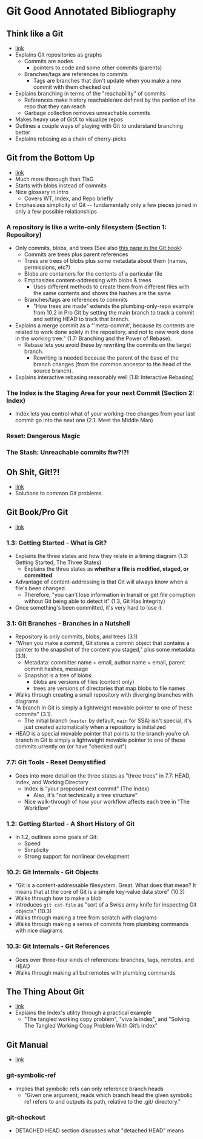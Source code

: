 # Git Good Annotated Bibliography
## Think like a Git
* [link](https://think-like-a-git.net)
* Explains Git repositories as graphs
    * Commits are nodes
        * pointers to code and some other commits (parents)
    * Branches/tags are references to commits
        * Tags are branches that don't update when you make a new commit with them checked out
* Explains branching in terms of the "reachability" of commits
    * References make history reachable/are defined by the portion of the repo that they can reach
    * Garbage collection removes unreachable commits
* Makes heavy use of GitX to visualize repos
* Outlines a couple ways of playing with Git to understand branching better
* Explains rebasing as a chain of cherry-picks


## Git from the Bottom Up 
* [link](https://jwiegley.github.io/git-from-the-bottom-up)
* Much more thorough than TlaG
* Starts with blobs instead of commits
* Nice glossary in Intro
    * Covers WT, Index, and Repo briefly
* Emphasizes simplicity of Git -- fundamentally only a few pieces joined in only a few possible relationships

### A repository is like a write-only filesystem (Section 1: Repository)
* Only commits, blobs, and trees (See also [this page in the Git book](https://git-scm.com/book/en/v2/Git-Branching-Branches-in-a-Nutshell))
    * Commits are trees plus parent references
    * Trees are trees of blobs plus some metadata about them (names, permissions, etc?)
    * Blobs are containers for the contents of a particular file
    * Emphasizes content-addressing with blobs & trees
        * Uses different methods to create them from different files with the same contents and shows the hashes are the same
    * Branches/tags are references to commits
        * "How trees are made" extends the plumbing-only-repo example from 10.2 in Pro Git by setting the main branch to track a commit and setting HEAD to track that branch.
* Explains a merge commit as a "'meta-commit', because its contents are related to work done solely in the repository, and not to new work done in the working tree." (1.7: Branching and the Power of Rebase).
    * Rebase lets you avoid these by rewriting the commits on the target branch.
        * Rewriting is needed because the parent of the base of the branch changes (from the common ancestor to the head of the source branch).
* Explains interactive rebasing reasonably well (1.8: Interactive Rebasing)

### The Index is the Staging Area for your next Commit (Section 2: Index)
* Index lets you control what of your working-tree changes from your last commit go into the next one (2.1: Meet the Middle Man)

### Reset: Dangerous Magic

### The Stash: Unreachable commits ftw?!?!


## Oh Shit, Git!?!
* [link](https://ohshitgit.com/)
* Solutions to common Git problems.


## Git Book/Pro Git
* [link](https://git-scm.com/book/en/v2/)
### 1.3: Getting Started - What is Git?
* Explains the three states and how they relate in a timing diagram (1.3: Getting Started, The Three States)
    * Explains the three states as **whether a file is modified, staged, or committed**.
* Advantage of content-addressing is that Git will always know when a file's been changed.
    * Therefore, "you can’t lose information in transit or get file corruption without Git being able to detect it" (1.3, Git Has Integrity)
* Once something's been committed, it's very hard to lose it.

### 3.1: Git Branches - Branches in a Nutshell
* Repository is only commits, blobs, and trees (3.1)
* "When you make a commit, Git stores a commit object that contains a pointer to the snapshot of the content you staged," plus some metadata (3.1).
    * Metadata: committer name + email, author name + email, parent commit hashes, message
    * Snapshot is a tree of blobs:
        * blobs are versions of files (content only)
        * trees are versions of directories that map blobs to file names
* Walks through creating a small repository with diverging branches with diagrams
* "A branch in Git is simply a lightweight movable pointer to one of these commits" (3.1).
    * The initial branch (`master` by default, `main` for SSA) isn't special, it's just created automatically when a repository is initialized
* HEAD is a special movable pointer that points to the branch you're cA branch in Git is simply a lightweight movable pointer to one of these commits.urrently on (or have "checked out")

### 7.7: Git Tools - Reset Demystified
* Goes into more detail on the three states as "three trees" in 7.7: HEAD, Index, and Working Directory
    * Index is "your proposed next commit" (The Index)
        * Also, it's "not technically a tree structure"
    * Nice walk-through of how your workflow affects each tree in "The Workflow"

### 1.2: Getting Started - A Short History of Git
* In 1.2, outlines some goals of Git:
    * Speed
    * Simplicity
    * Strong support for nonlinear development

### 10.2: Git Internals - Git Objects
* "Git is a content-addressable filesystem. Great. What does that mean? It means that at the core of Git is a simple key-value data store" (10.3)
* Walks through how to make a blob
* Introduces `git cat-file` as "sort of a Swiss army knife for inspecting Git objects" (10.3)
* Walks through making a tree from scratch with diagrams
* Walks through making a series of commits from plumbing commands with nice diagrams

### 10.3: Git Internals - Git References
* Goes over three-four kinds of references: branches, tags, remotes, and HEAD
* Walks through making all but remotes with plumbing commands

## The Thing About Git
* [link](https://tomayko.com/blog/2008/the-thing-about-git)
* Explains the Index's utility through a practical example
    * "The tangled working copy problem", "viva la index", and "Solving The Tangled Working Copy Problem With Git’s Index"


## Git Manual
* [link](https://git-scm.com/docs)

### git-symbolic-ref
* Implies that symbolic refs can only reference branch heads
    * "Given one argument, reads which branch head the given symbolic ref refers to and outputs its path, relative to the .git/ directory."

### git-checkout
* DETACHED HEAD section discusses what "detached HEAD" means
